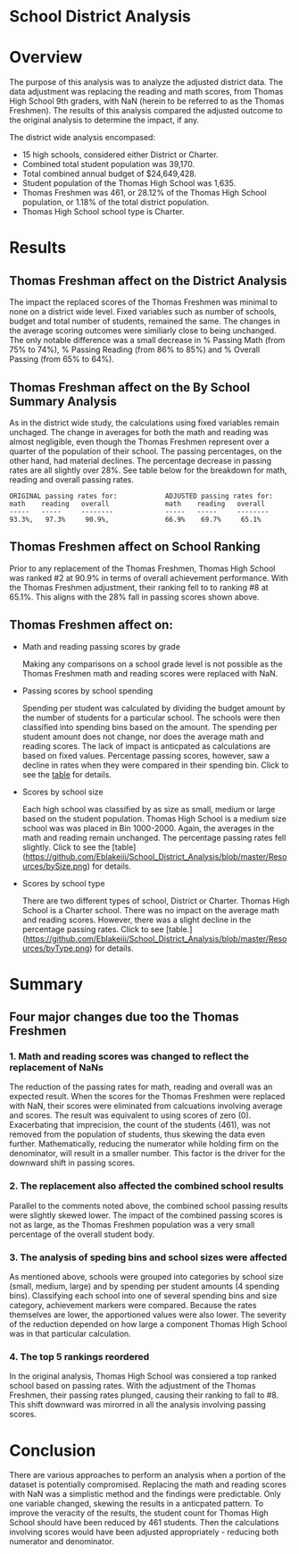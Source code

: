 # School District Analysis

# Overview
The purpose of this analysis was to analyze the adjusted district data.  The data adjustment was replacing the reading and math scores, from Thomas High School 9th graders, with  NaN (herein to be referred to as the Thomas Freshmen).  The results of this analysis compared the adjusted outcome to the original analysis to determine the impact, if any. 

The district wide analysis encompased:
*  15 high schools, considered either District or Charter.
*  Combined total student population was 39,170.
*  Total combined annual budget of $24,649,428.
*  Student population of the Thomas High School was 1,635. 
*  Thomas Freshmen was 461, or 28.12% of the Thomas High School population, or 1.18% of the total district population.
*  Thomas High School school type is Charter.

# Results
## Thomas Freshman affect on the District Analysis
The impact the replaced scores of the Thomas Freshmen was minimal to none on a district wide level.  Fixed variables such as number of schools, budget and total number of students, remained the same.  The changes in the average scoring outcomes were similiarly close to being unchanged.  The only notable difference was a small decrease in % Passing Math (from 75% to 74%), % Passing Reading (from 86% to 85%) and % Overall Passing (from 65% to 64%).  

## Thomas Freshman affect on the By School Summary Analysis
As in the district wide study, the calculations using fixed variables remain unchaged.  The change in averages for both the math and reading was almost negligible, even though the Thomas Freshmen represent over a quarter of the population of their school.  The passing percentages, on the other hand, had material declines. The percentage decrease in passing rates are all slightly over 28%.  See table below for the breakdown for math, reading and overall passing rates. 

    ORIGINAL passing rates for:            ADJUSTED passing rates for:
    math    reading   overall              math    reading   overall  
    -----   -----     --------             -----   -----     --------
    93.3%,   97.3%     90.9%,              66.9%    69.7%     65.1%

## Thomas Freshmen affect on School Ranking
Prior to any replacement of the Thomas Freshmen, Thomas High School was ranked #2 at 90.9% in terms of overall achievement performance.  With the Thomas Freshmen adjustment, their ranking fell to to ranking #8 at 65.1%.  This aligns with the 28% fall in passing scores shown above.


## Thomas Freshmen affect on:
- Math and reading passing scores by grade

	Making any comparisons on a school grade level is not possible as the Thomas Freshmen math and reading scores were replaced with NaN.   

- Passing scores by school spending

	Spending per student was calculated by dividing the budget amount by the number of students for a particular school.  The schools were then classified into spending 		bins based on the amount.  The spending per student amount does not change, nor does the average math and reading scores.  The lack of impact is anticpated as 			calculations are based on fixed values.  Percentage passing scores, however, saw a decline in rates when they were compared in their spending bin.  Click to see the 		[table](https://github.com/Eblakeiii/School_District_Analysis/blob/master/Resources/bySpend.png) for details.
		        
- Scores by school size

	Each high school was classified by as size as small, medium or large based on the student population.  Thomas High School is a medium size school was was placed in Bin 	1000-2000.  Again, the averages in the math and reading remain unchanged.  The percentage passing rates fell slightly.  Click to see the [table]			(https://github.com/Eblakeiii/School_District_Analysis/blob/master/Resources/bySize.png) for details.

- Scores by school type

	There are two different types of school, District or Charter.  Thomas High School is a Charter school.  There was no impact on the average math and reading scores.  		However, there was a slight decline in the percentage passing rates.  Click to see [table.]	(https://github.com/Eblakeiii/School_District_Analysis/blob/master/Resources/byType.png) for details.

# Summary
## Four major changes  due too the Thomas Freshmen 
### 1. Math and reading scores was changed to reflect the replacement of NaNs

The reduction of the passing rates for math, reading and overall was an expected result.  When the scores for the Thomas Freshmen were replaced with NaN, their scores 		were eliminated from calcuations involving average and scores.  The result was equivalent to using scores of zero (0).  Exacerbating that imprecision, the count of the 	students (461), was not removed from the population of students, thus skewing the data even further.  Mathematically, reducing the numerator while holding firm on the 		denominator, will result in a smaller number.  This factor is the driver for the downward shift in passing scores.

### 2. The replacement also affected the combined school results

Parallel to the comments noted above, the combined school passing results were slightly skewed lower.  The impact of the combined passing scores is not as large, as the 	Thomas Freshmen population was a very small percentage of the overall student body.    

### 3. The analysis of speding bins and school sizes were affected

As mentioned above, schools were grouped into categories by school size (small, medium, large) and by spending per student amounts (4 spending bins).  Classifying each 	school into one of several spending bins and size category, achievement markers were compared.  Because the rates themselves are lower, the apportioned values were also 	lower.  The severity of the reduction depended on how large a component Thomas High School was in that particular calculation.     

### 4. The top 5 rankings reordered

In the original analysis, Thomas High School was consiered a top ranked school based on passing rates.  With the adjustment of the Thomas Freshmen, their passing rates 	plunged, causing their ranking to fall to #8.  This shift downward was mirorred in all the analysis involving passing scores.  

# Conclusion
There are various approaches to perform an analysis when a portion of the dataset is potentially compromised.  Replacing the math and reading scores with NaN was a simplistic method and the findings were predictable.  Only one variable changed, skewing the results in a anticpated pattern.  To improve the veracity of the results, the student count for Thomas High School should have been reduced by 461 students.  Then the calculations involving scores would have been adjusted appropriately - reducing both numerator and denominator.    

